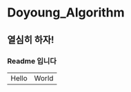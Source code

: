 # Doyoung_Algorithm
## 열심히 하자!
### Readme 입니다

<table>
  <tr>
    <td> Hello </td>
    <td> World </td>
  </tr>
</table>
  
